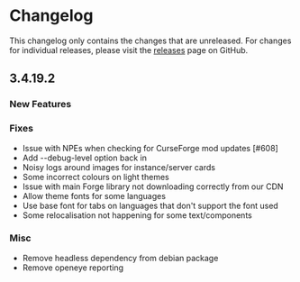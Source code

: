 # Changelog

This changelog only contains the changes that are unreleased. For changes for individual releases, please visit the
[releases](https://github.com/ATLauncher/ATLauncher/releases) page on GitHub.

## 3.4.19.2

### New Features

### Fixes
- Issue with NPEs when checking for CurseForge mod updates [#608]
- Add --debug-level option back in
- Noisy logs around images for instance/server cards
- Some incorrect colours on light themes
- Issue with main Forge library not downloading correctly from our CDN
- Allow theme fonts for some languages
- Use base font for tabs on languages that don't support the font used
- Some relocalisation not happening for some text/components

### Misc
- Remove headless dependency from debian package
- Remove openeye reporting
